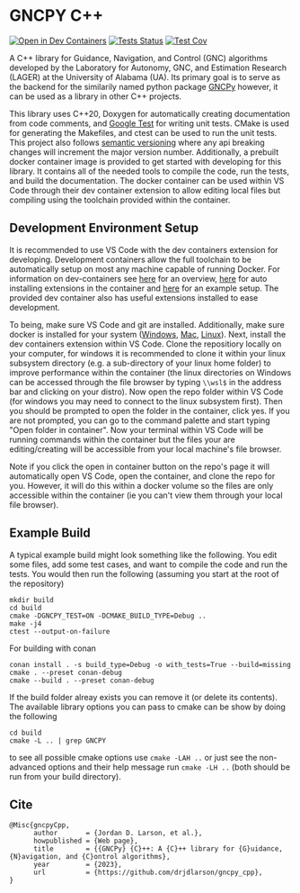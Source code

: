 GNCPY C++
=========
[![Open in Dev Containers](https://img.shields.io/static/v1?label=Dev%20Containers&message=Open&color=blue&logo=visualstudiocode)](https://vscode.dev/redirect?url=vscode://ms-vscode-remote.remote-containers/cloneInVolume?url=https://github.com/drjdlarson/gncpy_cpp.git) [![Tests Status](https://drjdlarson.github.io/gncpy_cpp/reports/junit/tests-badge.svg?dummy=8484744)](https://drjdlarson.github.io/gncpy_cpp/reports/junit/junit.html) [![Test Cov](https://drjdlarson.github.io/gncpy_cpp/reports/coverage/coverage-badge.svg?dummy=8484744)](https://drjdlarson.github.io/gncpy_cpp/reports/coverage/coverage.html)


A C++ library for Guidance, Navigation, and Control (GNC) algorithms developed by the Laboratory for Autonomy, GNC, and Estimation Research (LAGER) at the University of Alabama (UA). Its primary goal is to serve as the backend for the similarily named python package [GNCPy](https://github.com/drjdlarson/gncpy) however, it can be used as a library in other C++ projects.

This library uses C++20, Doxygen for automatically creating documentation from code comments, and [Google Test](http://google.github.io/googletest/reference/assertions.html) for writing unit tests. CMake is used for generating the Makefiles, and ctest can be used to run the unit tests. This project also follows [semantic versioning](https://semver.org/) where any api breaking changes will increment the major version number. Additionally, a prebuilt docker container image is provided to get started with developing for this library. It contains all of the needed tools to compile the code, run the tests, and build the documentation. The docker container can be used within VS Code through their dev container extension to allow editing local files but compiling using the toolchain provided within the container.


Development Environment Setup
-----------------------------
It is recommended to use VS Code with the dev containers extension for developing. Development containers allow the full toolchain to be automatically setup on most any machine capable of running Docker. For information on dev-containers see [here](https://code.visualstudio.com/docs/devcontainers/containers) for an overview, [here](https://stackoverflow.com/questions/71402603/vs-code-in-docker-container-is-there-a-way-to-automatically-install-extensions) for auto installing extensions in the container
and [here](https://pspdfkit.com/blog/2020/visual-studio-code-cpp-docker/) for an example setup. The provided dev container also has useful extensions installed to ease development.

To being, make sure VS Code and git are installed. Additionally, make sure docker is installed for your system ([Windows](https://docs.docker.com/desktop/install/windows-install/), [Mac](https://docs.docker.com/desktop/install/mac-install/), [Linux](https://docs.docker.com/engine/install/)). Next, install the dev containers extension within VS Code. Clone the repositiory locally on your computer, for windows it is recommended to clone it within your linux subsystem directory (e.g. a sub-directory of your linux home folder) to improve performance within the container (the linux directories on Windows can be accessed through the file browser by typing `\\wsl$` in the address bar and clicking on your distro). Now open the repo folder within VS Code (for windows you may need to connect to the linux subsystem first). Then you should be prompted to open the folder in the container, click yes. If you are not prompted, you can go to the command palette and start typing "Open folder in container". Now your terminal within VS Code will be running commands within the container but the files your are editing/creating will be accessible from your local machine's file browser.

Note if you click the open in container button on the repo's page it will automatically open VS Code, open the container, and clone the repo for you. However, it will do this within a docker volume so the files are only accessible within the container (ie you can't view them through your local file browser).


Example Build
-------------
A typical example build might look something like the following. You edit some files, add some test cases, and want to compile the code and run the tests. You would then run the following (assuming you start at the root of the repository)

```
mkdir build
cd build
cmake -DGNCPY_TEST=ON -DCMAKE_BUILD_TYPE=Debug ..
make -j4
ctest --output-on-failure
```

For building with conan
``` 
conan install . -s build_type=Debug -o with_tests=True --build=missing
cmake . --preset conan-debug
cmake --build . --preset conan-debug
```

If the build folder alreay exists you can remove it (or delete its contents). The available library options you can pass to cmake can be show by doing the following

```
cd build
cmake -L .. | grep GNCPY
```

to see all possible cmake options use `cmake -LAH ..` or just see the non-advanced options and their help message run `cmake -LH ..` (both should be run from your build directory).

Cite
----
```
@Misc{gncpyCpp,
      author       = {Jordan D. Larson, et al.},
      howpublished = {Web page},
      title        = {{GNCPy} {C}++: A {C}++ library for {G}uidance, {N}avigation, and {C}ontrol algorithms},
      year         = {2023},
      url          = {https://github.com/drjdlarson/gncpy_cpp},
}
```

